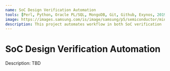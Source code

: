 ```yaml
---
name: SoC Design Verification Automation
tools: [Perl, Python, Oracle PL/SQL, MongoDB, Git, Github, Exynos, 2019]
image: https://images.samsung.com/is/image/samsung/p5/semiconductor/minisite/exynos/newsroom/blog-detail/detail-new-exynos-symbol-presents-exciting-possibilities-for-the-future.jpg?$ORIGIN_JPG$
description: This project automates workflow in both SoC verification  and IP / block verficiation.
---
```


# SoC Design Verification Automation

Description: TBD <br>